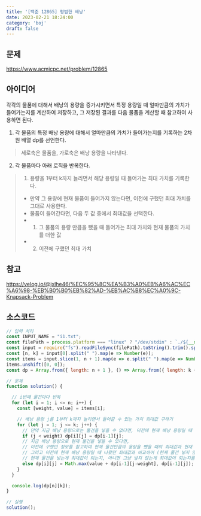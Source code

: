 ```yaml
---
title: '[백준 12865] 평범한 배낭'
date: 2023-02-21 18:24:00
category: 'boj'
draft: false
---
```


## 문제
https://www.acmicpc.net/problem/12865

## 아이디어
각각의 물품에 대해서 배낭의 용량을 증가시키면서 특정 용량일 때 얼마만큼의 가치가 들어가는지를 계산하여 저장하고, 그 저장된 결과를 다음 물품을 계산할 때 참고하여 사용하면 된다.
1. 각 물품의 특정 배낭 용량에 대해서 얼마만큼의 가치가 들어가는지를 기록하는 2차원 배열 dp를 선언한다.
> 세로축은 물품을, 가로축은 배낭 용량을 나타낸다.
2. 각 물품마다 아래 로직을 반복한다.
> 1. 용량을 1부터 k까지 늘리면서 해당 용량일 때 들어가는 최대 가치를 기록한다.
> - 만약 그 용량에 현재 물품이 들어가지 않는다면, 이전에 구했던 최대 가치를 그대로 사용한다.
> - 물품이 들어간다면, 다음 두 값 중에서 최대값을 선택한다.
> - 1. 그 물품의 용량 만큼을 뺐을 때 들어가는 최대 가치와 현재 물품의 가치를 더한 값
> - 2. 이전에 구했던 최대 가치 

## 참고
https://velog.io/@jxlhe46/%EC%95%8C%EA%B3%A0%EB%A6%AC%EC%A6%98-%EB%B0%B0%EB%82%AD-%EB%AC%B8%EC%A0%9C-Knapsack-Problem

## 소스코드
```js
// 입력 처리
const INPUT_NAME = "i1.txt";
const filePath = process.platform === "linux" ? "/dev/stdin" : `./${__dirname.split('\\').pop()}/${INPUT_NAME}`;
const input = require("fs").readFileSync(filePath).toString().trim().split("\n").map(item => item.trim());
const [n, k] = input[0].split(" ").map(e => Number(e));
const items = input.slice(1, n + 1).map(e => e.split(" ").map(e => Number(e)));
items.unshift([0, 0]);
const dp = Array.from({ length: n + 1 }, () => Array.from({ length: k + 1 }, () => 0));

// 문제
function solution() {

  // i번째 물건마다 반복
  for (let i = 1; i <= n; i++) {
    const [weight, value] = items[i];

    // 배낭 용량 j를 1부터 k까지 늘리면서 들어갈 수 있는 가치 최대값 구하기
    for (let j = 1; j <= k; j++) {
      // 만약 지금 배낭 용량으로는 물건을 넣을 수 없다면, 이전에 현재 배낭 용량일 때 나왔던 최대값이 결과가 된다.
      if (j < weight) dp[i][j] = dp[i-1][j];
      // 지금 배낭 용량으로 현재 물건을 넣을 수 있다면,
      // 이전에 구했던 정보를 참고하여 현재 물건만큼의 용량을 뺐을 때의 최대값과 현재 물건의 가치를 더한값을 가져온다. (현재 물건 넣기)
      // 그리고 이전에 현재 배낭 용량일 때 나왔던 최대값과 비교하여 (현재 물건 넣지 않기)
      // 현재 물건을 넣는게 최대값이 되는지, 아니면 그냥 넣지 않는게 최대값이 되는지를 저장한다.
      else dp[i][j] = Math.max(value + dp[i-1][j-weight], dp[i-1][j]);
    }
  }

  console.log(dp[n][k]);
}

// 실행
solution();
```